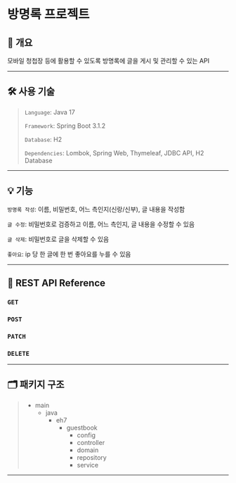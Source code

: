 방명록 프로젝트
==========

## 💬 개요
모바일 청첩장 등에 활용할 수 있도록 방명록에 글을 게시 및 관리할 수 있는 API

----------

## 🛠 사용 기술
> `Language`: Java 17
>
> `Framework`: Spring Boot 3.1.2
> 
> `Database`: H2
> 
> `Dependencies`: Lombok, Spring Web, Thymeleaf, JDBC API, H2 Database

----------

## 💡 기능
`방명록 작성`: 이름, 비밀번호, 어느 측인지(신랑/신부), 글 내용을 작성함

`글 수정`: 비밀번호로 검증하고 이름, 어느 측인지, 글 내용을 수정할 수 있음

`글 삭제`: 비밀번호로 글을 삭제할 수 있음

`좋아요`: ip 당 한 글에 한 번 좋아요를 누를 수 있음

----------

## 🚪 REST API Reference

### `GET`

### `POST`

### `PATCH`

### `DELETE`

----------

## 🗂 패키지 구조

> - main
>   - java
>     - eh7
>       - guestbook
>         - config
>         - controller
>         - domain
>         - repository
>         - service

----------